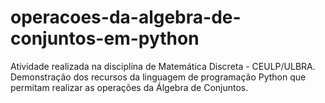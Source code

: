 # operacoes-da-algebra-de-conjuntos-em-python
Atividade realizada na disciplina de Matemática Discreta - CEULP/ULBRA. Demonstração dos recursos da linguagem de programação Python que 
permitam realizar as operações da Álgebra de Conjuntos.
